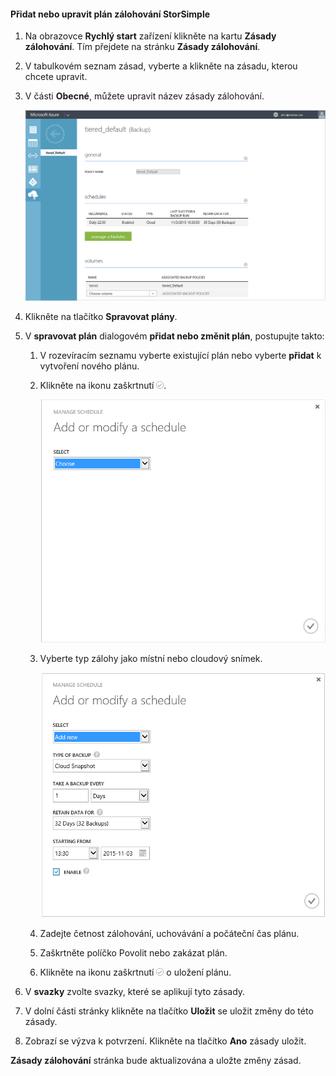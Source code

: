 
<!--author=SharS last changed: 11/04/15-->

#### <a name="to-add-or-modify-a-storsimple-backup-schedule"></a>Přidat nebo upravit plán zálohování StorSimple
1. Na obrazovce **Rychlý start** zařízení klikněte na kartu **Zásady zálohování**. Tím přejdete na stránku **Zásady zálohování**.
2. V tabulkovém seznam zásad, vyberte a klikněte na zásadu, kterou chcete upravit.
3. V části **Obecné**, můžete upravit název zásady zálohování.
   
     ![Spravovat plány](./media/storsimple-add-modify-backup-schedule-u2/AddModifyGeneral.png)
4. Klikněte na tlačítko **Spravovat plány**. 
5. V **spravovat plán** dialogovém **přidat nebo změnit plán**, postupujte takto:
   
   1. V rozevíracím seznamu vyberte existující plán nebo vyberte **přidat** k vytvoření nového plánu.
   2. Klikněte na ikonu zaškrtnutí ![změnit plány 1](./media/storsimple-add-modify-backup-schedule-u2/HCS_CheckIcon-include.png). 
      
       ![změnit plány 1](./media/storsimple-add-modify-backup-schedule-u2/AddModify1.png)
   3. Vyberte typ zálohy jako místní nebo cloudový snímek.
      
       ![změnit plány 1](./media/storsimple-add-modify-backup-schedule-u2/AddModify2.png) 
   4. Zadejte četnost zálohování, uchovávání a počáteční čas plánu.
   5. Zaškrtněte políčko Povolit nebo zakázat plán.
   6. Klikněte na ikonu zaškrtnutí ![ikona zaškrtnutí](./media/storsimple-add-modify-backup-schedule-u2/HCS_CheckIcon-include.png) o uložení plánu.
6. V **svazky** zvolte svazky, které se aplikují tyto zásady.
7. V dolní části stránky klikněte na tlačítko **Uložit** se uložit změny do této zásady.
8. Zobrazí se výzva k potvrzení. Klikněte na tlačítko **Ano** zásady uložit.

**Zásady zálohování** stránka bude aktualizována a uložte změny zásad.

